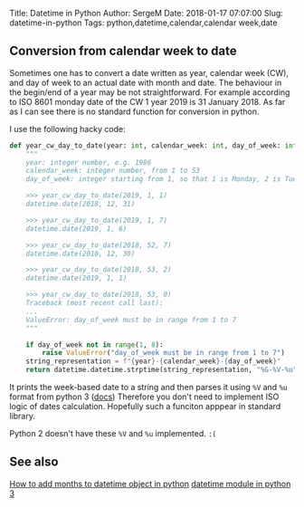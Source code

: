 Title: Datetime in Python
Author: SergeM
Date: 2018-01-17 07:07:00
Slug: datetime-in-python
Tags: python,datetime,calendar,calendar week,date


## Conversion from calendar week to date
Sometimes one has to convert a date written as year, calendar week (CW), and day of week to an actual date with month and date.
The behaviour in the begin/end of a year may be not straightforward.
For example according to ISO 8601 monday date of the CW 1 year 2019 is 31 January 2018.
As far as I can see there is no standard function for conversion in python.


I use the following hacky code:

```python
def year_cw_day_to_date(year: int, calendar_week: int, day_of_week: int):
    """
    year: integer number, e.g. 1986
    calendar_week: integer number, from 1 to 53
    day_of_week: integer starting from 1, so that 1 is Monday, 2 is Tuesday, ...,  7 is Sunday

    >>> year_cw_day_to_date(2019, 1, 1)
    datetime.date(2018, 12, 31)

    >>> year_cw_day_to_date(2019, 1, 7)
    datetime.date(2019, 1, 6)

    >>> year_cw_day_to_date(2018, 52, 7)
    datetime.date(2018, 12, 30)

    >>> year_cw_day_to_date(2018, 53, 2)
    datetime.date(2019, 1, 1)

    >>> year_cw_day_to_date(2018, 53, 0)
    Traceback (most recent call last):
    ...
    ValueError: day_of_week must be in range from 1 to 7
    """

    if day_of_week not in range(1, 8):
        raise ValueError("day_of_week must be in range from 1 to 7")
    string_representation = f"{year}-{calendar_week}-{day_of_week}"
    return datetime.datetime.strptime(string_representation, "%G-%V-%u").date()
```

It prints the week-based date to a string and then parses it using `%V` and `%u` format from python 3 ([docs](https://docs.python.org/3.6/library/datetime.html#strftime-and-strptime-behavior))
Therefore you don't need to implement ISO logic of dates calculation. Hopefully such a funciton apppear in standard library.

Python 2 doesn't have these `%V` and `%u` implemented. `:(`

## See also
[How to add months to datetime object in python](/add-months-to-datetime-in-python.html)
[datetime module in python 3](https://docs.python.org/3.6/library/datetime.html#module-datetime)